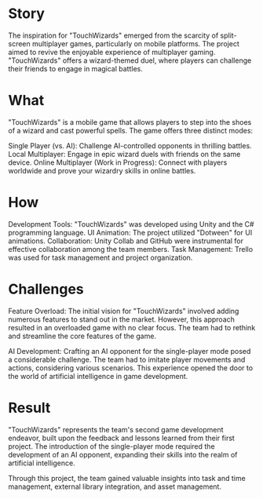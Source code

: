 # Story
The inspiration for "TouchWizards" emerged from the scarcity of split-screen multiplayer games, particularly on mobile platforms. The project aimed to revive the enjoyable experience of multiplayer gaming. "TouchWizards" offers a wizard-themed duel, where players can challenge their friends to engage in magical battles.

# What
"TouchWizards" is a mobile game that allows players to step into the shoes of a wizard and cast powerful spells. The game offers three distinct modes:

Single Player (vs. AI): Challenge AI-controlled opponents in thrilling battles.
Local Multiplayer: Engage in epic wizard duels with friends on the same device.
Online Multiplayer (Work in Progress): Connect with players worldwide and prove your wizardry skills in online battles.
# How
Development Tools: "TouchWizards" was developed using Unity and the C# programming language.
UI Animation: The project utilized "Dotween" for UI animations.
Collaboration: Unity Collab and GitHub were instrumental for effective collaboration among the team members.
Task Management: Trello was used for task management and project organization.
# Challenges
Feature Overload: The initial vision for "TouchWizards" involved adding numerous features to stand out in the market. However, this approach resulted in an overloaded game with no clear focus. The team had to rethink and streamline the core features of the game.

AI Development: Crafting an AI opponent for the single-player mode posed a considerable challenge. The team had to imitate player movements and actions, considering various scenarios. This experience opened the door to the world of artificial intelligence in game development.

# Result
"TouchWizards" represents the team's second game development endeavor, built upon the feedback and lessons learned from their first project. The introduction of the single-player mode required the development of an AI opponent, expanding their skills into the realm of artificial intelligence.

Through this project, the team gained valuable insights into task and time management, external library integration, and asset management.